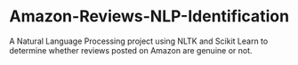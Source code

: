 # Amazon-Reviews-NLP-Identification
A Natural Language Processing project using NLTK and Scikit Learn to determine whether reviews posted on Amazon are genuine or not.
